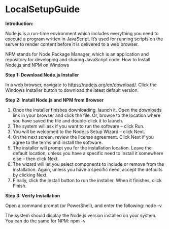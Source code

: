 # LocalSetupGuide
**Introduction:**

Node.js is a run-time environment which includes everything you need to execute a program written in JavaScript. It’s used for running scripts on the server to render content before it is delivered to a web browser.

NPM stands for Node Package Manager, which is an application and repository for developing and sharing JavaScript code.
How to Install Node.js and NPM on Windows

**Step 1: Download Node.js Installer**

In a web browser, navigate to https://nodejs.org/en/download/. Click the Windows Installer button to download the latest default version.

**Step 2: Install Node.js and NPM from Browser**

1. Once the installer finishes downloading, launch it. Open the downloads link in your browser and click the file. Or, browse to the location where you have saved the file and double-click it to launch.
2. The system will ask if you want to run the software – click Run.
3. You will be welcomed to the Node.js Setup Wizard – click Next.
4. On the next screen, review the license agreement. Click Next if you agree to the terms and install the software.
5. The installer will prompt you for the installation location. Leave the default location, unless you have a specific need to install it somewhere else – then click Next.
6. The wizard will let you select components to include or remove from the installation. Again, unless you have a specific need, accept the defaults by clicking Next.
7. Finally, click the Install button to run the installer. When it finishes, click Finish.

**Step 3: Verify Installation**

Open a command prompt (or PowerShell), and enter the following:
node -v

The system should display the Node.js version installed on your system. You can do the same for NPM:
npm -v
